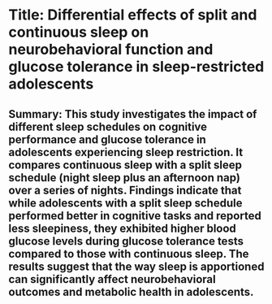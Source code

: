 # Title: Differential effects of split and continuous sleep on neurobehavioral function and glucose tolerance in sleep-restricted adolescents

## Summary: This study investigates the impact of different sleep schedules on cognitive performance and glucose tolerance in adolescents experiencing sleep restriction. It compares continuous sleep with a split sleep schedule (night sleep plus an afternoon nap) over a series of nights. Findings indicate that while adolescents with a split sleep schedule performed better in cognitive tasks and reported less sleepiness, they exhibited higher blood glucose levels during glucose tolerance tests compared to those with continuous sleep. The results suggest that the way sleep is apportioned can significantly affect neurobehavioral outcomes and metabolic health in adolescents.